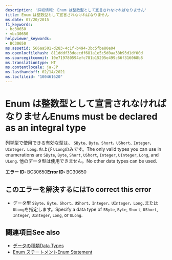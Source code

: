 ```yaml
---
description: '詳細情報: Enum は整数型として宣言されなければなりません'
title: Enum は整数型として宣言されなければなりません
ms.date: 07/20/2015
f1_keywords:
- bc30650
- vbc30650
helpviewer_keywords:
- BC30650
ms.assetid: 566aa501-d283-4c1f-b494-3bc5fbe80e04
ms.openlocfilehash: 811dddf33deecdf681a1e5c5d0aa38b93d1df00d
ms.sourcegitcommit: 10e719780594efc781b15295e499c66f316068b8
ms.translationtype: HT
ms.contentlocale: ja-JP
ms.lasthandoff: 02/14/2021
ms.locfileid: "100461620"
---
```

# <a name="enums-must-be-declared-as-an-integral-type"></a><span data-ttu-id="43d9a-103">Enum は整数型として宣言されなければなりません</span><span class="sxs-lookup"><span data-stu-id="43d9a-103">Enums must be declared as an integral type</span></span>

<span data-ttu-id="43d9a-104">列挙型で使用できる有効な型は、 `SByte`､ `Byte`､ `Short`､ `UShort`､ `Integer`､ `UInteger`､ `Long`､および `ULong`のみです。</span><span class="sxs-lookup"><span data-stu-id="43d9a-104">The only valid types you can use in enumerations are `SByte`, `Byte`, `Short`, `UShort`, `Integer`, `UInteger`, `Long`, and `ULong`.</span></span> <span data-ttu-id="43d9a-105">他のデータ型は使用できません。</span><span class="sxs-lookup"><span data-stu-id="43d9a-105">No other data types can be used.</span></span>  
  
 <span data-ttu-id="43d9a-106">**エラー ID:** BC30650</span><span class="sxs-lookup"><span data-stu-id="43d9a-106">**Error ID:** BC30650</span></span>  
  
## <a name="to-correct-this-error"></a><span data-ttu-id="43d9a-107">このエラーを解決するには</span><span class="sxs-lookup"><span data-stu-id="43d9a-107">To correct this error</span></span>  
  
- <span data-ttu-id="43d9a-108">データ型 `SByte`､ `Byte`､ `Short`､ `UShort`､ `Integer`､ `UInteger`､ `Long`､または `ULong`を指定します。</span><span class="sxs-lookup"><span data-stu-id="43d9a-108">Specify a data type of `SByte`, `Byte`, `Short`, `UShort`, `Integer`, `UInteger`, `Long`, or `ULong`.</span></span>  
  
## <a name="see-also"></a><span data-ttu-id="43d9a-109">関連項目</span><span class="sxs-lookup"><span data-stu-id="43d9a-109">See also</span></span>

- [<span data-ttu-id="43d9a-110">データの種類</span><span class="sxs-lookup"><span data-stu-id="43d9a-110">Data Types</span></span>](../language-reference/data-types/index.md)
- [<span data-ttu-id="43d9a-111">Enum ステートメント</span><span class="sxs-lookup"><span data-stu-id="43d9a-111">Enum Statement</span></span>](../language-reference/statements/enum-statement.md)

